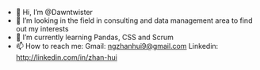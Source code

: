 - 👋 Hi, I’m @Dawntwister
- 👀 I’m looking in the field in consulting and data management area to find out my interests
- 🌱 I’m currently learning Pandas, CSS and Scrum
- 📫 How to reach me: Gmail: ngzhanhui9@gmail.com
Linkedin: http://linkedin.com/in/zhan-hui

<!---
Dawntwister/Dawntwister is a ✨ special ✨ repository because its `README.md` (this file) appears on your GitHub profile.
You can click the Preview link to take a look at your changes.
--->
